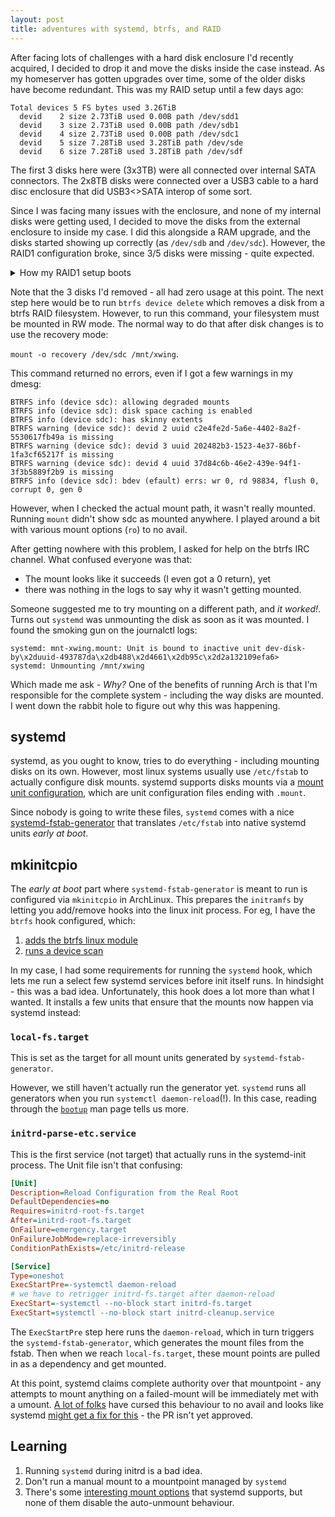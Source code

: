 ```yaml
---
layout: post
title: adventures with systemd, btrfs, and RAID
---
```


After facing lots of challenges with a hard disk enclosure I'd recently acquired, I decided to drop it and move the disks inside the case instead. As my homeserver has gotten upgrades over time, some of the older disks have become redundant. This was my RAID setup until a few days ago:

```
Total devices 5 FS bytes used 3.26TiB
  devid    2 size 2.73TiB used 0.00B path /dev/sdd1
  devid    3 size 2.73TiB used 0.00B path /dev/sdb1
  devid    4 size 2.73TiB used 0.00B path /dev/sdc1
  devid    5 size 7.28TiB used 3.28TiB path /dev/sde
  devid    6 size 7.28TiB used 3.28TiB path /dev/sdf
```

The first 3 disks here were (3x3TB) were all connected over internal SATA connectors. The 2x8TB disks were connected over a USB3 cable to a hard disc enclosure that did USB3<>SATA interop of some sort.

Since I was facing many issues with the enclosure, and none of my internal disks were getting used, I decided to move the disks from the external enclosure to inside my case. I did this alongside a RAM upgrade, and the disks started showing up correctly (as `/dev/sdb` and `/dev/sdc`). However, the RAID1 configuration broke, since 3/5 disks were missing - quite expected.

<aside><details><summary>How my RAID1 setup boots</summary>
`btrfs` RAID is nicely supported on ArchLinux. You need to make sure that your mkinitcpio hooks include btrfs. Then, I have a custom systemd service that runs a btrfs ready check before the mounts happen. The mount itself happens as a normal fstab mount, which gets delegated to systemd-mount.
</details>
</aside>

Note that the 3 disks I'd removed - all had zero usage at this point. The next step here would be to run `btrfs device delete` which removes a disk from a btrfs RAID filesystem. However, to run this command, your filesystem must be mounted in RW mode. The normal way to do that after disk changes is to use the recovery mode:

`mount -o recovery /dev/sdc /mnt/xwing`.

This command returned no errors, even if I got a few warnings in my dmesg:

```
BTRFS info (device sdc): allowing degraded mounts
BTRFS info (device sdc): disk space caching is enabled
BTRFS info (device sdc): has skinny extents
BTRFS warning (device sdc): devid 2 uuid c2e4fe2d-5a6e-4402-8a2f-5530617fb49a is missing
BTRFS warning (device sdc): devid 3 uuid 202482b3-1523-4e37-86bf-1fa3cf65217f is missing
BTRFS warning (device sdc): devid 4 uuid 37d84c6b-46e2-439e-94f1-3f3b5889f2b9 is missing
BTRFS info (device sdc): bdev (efault) errs: wr 0, rd 98834, flush 0, corrupt 0, gen 0
```

However, when I checked the actual mount path, it wasn't really mounted. Running `mount` didn't show sdc as mounted anywhere. I played around a bit with various mount options (`ro`) to no avail.

After getting nowhere with this problem, I asked for help on the btrfs IRC channel. What confused everyone was that:

- The mount looks like it succeeds (I even got a 0 return), yet
- there was nothing in the logs to say why it wasn't getting mounted.

Someone suggested me to try mounting on a different path, and _it worked!_. Turns out `systemd` was unmounting the disk as soon as it was mounted. I found the smoking gun on the journalctl logs:

```
systemd: mnt-xwing.mount: Unit is bound to inactive unit dev-disk-by\x2duuid-493787da\x2db488\x2d4661\x2db95c\x2d2a132109efa6>
systemd: Unmounting /mnt/xwing
```

Which made me ask - *Why?* One of the benefits of running Arch is that I'm responsible for the complete system - including the way disks are mounted. I went down the rabbit hole to figure out why this was happening.

## systemd

systemd, as you ought to know, tries to do everything - including mounting disks on its own. However, most linux systems usually use `/etc/fstab` to actually configure disk mounts. systemd supports disks mounts via a [mount unit configuration](https://www.freedesktop.org/software/systemd/man/systemd.mount.html), which are unit configuration files ending with `.mount`.

Since nobody is going to write these files, `systemd` comes with a nice [systemd-fstab-generator](https://www.linux.org/docs/man8/systemd-fstab-generator.html) that translates `/etc/fstab` into native systemd units _early at boot_.

## mkinitcpio

The _early at boot_ part where `systemd-fstab-generator` is meant to run is configured via `mkinitcpio` in ArchLinux. This prepares the `initramfs` by letting you add/remove hooks into the linux init process. For eg, I have the `btrfs` hook configured, which:

1. [adds the btrfs linux module](https://github.com/archlinux/svntogit-packages/blob/packages/btrfs-progs/trunk/initcpio-install-btrfs)
2. [runs a device scan](https://github.com/archlinux/svntogit-packages/blob/packages/btrfs-progs/trunk/initcpio-hook-btrfs)

In my case, I had some requirements for running the `systemd` hook, which lets me run a select few systemd services before init itself runs. In hindsight - this was a bad idea. Unfortunately, this hook does a lot more than what I wanted. It installs a few units that ensure that the mounts now happen via systemd instead:

### `local-fs.target`

This is set as the target for all mount units generated by `systemd-fstab-generator`.

However, we still haven't actually run the generator yet. `systemd` runs all generators when you run `systemctl daemon-reload`(!). In this case, reading through the [`bootup`](https://www.man7.org/linux/man-pages/man7/bootup.7.html) man page tells us more.

### `initrd-parse-etc.service`

This is the first service (not target) that actually runs in the systemd-init process. The Unit file isn't that confusing:

```ini
[Unit]
Description=Reload Configuration from the Real Root
DefaultDependencies=no
Requires=initrd-root-fs.target
After=initrd-root-fs.target
OnFailure=emergency.target
OnFailureJobMode=replace-irreversibly
ConditionPathExists=/etc/initrd-release

[Service]
Type=oneshot
ExecStartPre=-systemctl daemon-reload
# we have to retrigger initrd-fs.target after daemon-reload
ExecStart=-systemctl --no-block start initrd-fs.target
ExecStart=systemctl --no-block start initrd-cleanup.service
```

The `ExecStartPre` step here runs the `daemon-reload`, which in turn triggers the `systemd-fstab-generator`, which generates the mount files from the fstab. Then when we reach `local-fs.target`, these mount points are pulled in as a dependency and get mounted.

At this point, systemd claims complete authority over that mountpoint - any attempts to mount anything on a failed-mount will be immediately met with a umount. [A lot of folks](https://bugzilla.redhat.com/show_bug.cgi?id=1494014) have cursed this behaviour to no avail and looks like systemd [might get a fix for this](https://github.com/w-simon/systemd/commit/2cb551af8cee8d9e71a68340c3a088fb2602ebfa) - the PR isn't yet approved.

## Learning

1. Running `systemd` during initrd is a bad idea.
2. Don't run a manual mount to a mountpoint managed by `systemd`
3. There's some [interesting mount options](https://www.freedesktop.org/software/systemd/man/systemd.mount.html) that systemd supports, but none of them disable the auto-unmount behaviour.